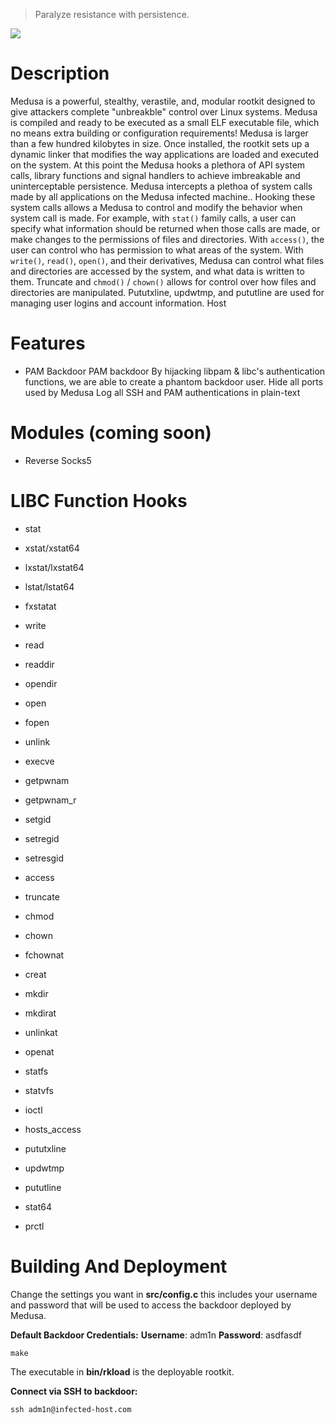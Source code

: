 > Paralyze resistance with persistence.
<p align="center">

![](https://files.catbox.moe/q78mg1.png)

</p>

# **Description**
Medusa is a powerful, stealthy, verastile, and, modular rootkit designed to give attackers complete "unbreakble" control over Linux systems. Medusa is compiled and ready to be executed as a small ELF executable file, which no means extra building or configuration requirements! Medusa is larger than a few hundred kilobytes in size. Once installed, the rootkit sets up a dynamic linker that modifies the way applications are loaded and executed on the system. At this point the Medusa hooks a plethora of API system calls, library functions and signal handlers to achieve imbreakable and uninterceptable persistence. Medusa intercepts a plethoa of system calls made by all applications on the Medusa infected machine.. Hooking these system calls allows a Medusa to control and modify the behavior when system call is made. For example, with `stat()` family calls, a user can specify what information should be returned when those calls are made, or make changes to the permissions of files and directories. With `access()`, the user can control who has permission to what areas of the system. With `write()`, `read()`, `open()`, and their derivatives, Medusa can control what files and directories are accessed by the system, and what data is written to them. Truncate and `chmod()` / `chown()` allows for control over how files and directories are manipulated. Pututxline, updwtmp, and pututline are used for managing user logins and account information. Host

# Features
- PAM Backdoor
PAM backdoor
By hijacking libpam & libc's authentication functions, we are able to create a phantom backdoor user.
Hide all ports used by Medusa
Log all SSH and PAM authentications in plain-text

# Modules (coming soon)
- Reverse Socks5

# LIBC Function Hooks
- stat

- xstat/xstat64
- lxstat/lxstat64
- lstat/lstat64
- fxstatat
- write
- read
- readdir
- opendir
- open
- fopen
- unlink
- execve
- getpwnam
- getpwnam_r
- setgid
- setregid
- setresgid
- access
- truncate
- chmod
- chown
- fchownat
- creat
- mkdir
- mkdirat
- unlinkat
- openat
- statfs
- statvfs
- ioctl
- hosts_access
- pututxline
- updwtmp
- pututline
- stat64
- prctl

# **Building And Deployment**

Change the settings you want in **src/config.c** this includes your username and password that will be used to access the backdoor deployed by Medusa. 

**Default Backdoor Credentials:**
**Username**: adm1n
**Password**: asdfasdf

```ssh
make
```

The executable in **bin/rkload** is the deployable rootkit.

**Connect via SSH to backdoor:**
```ssh
ssh adm1n@infected-host.com
```
